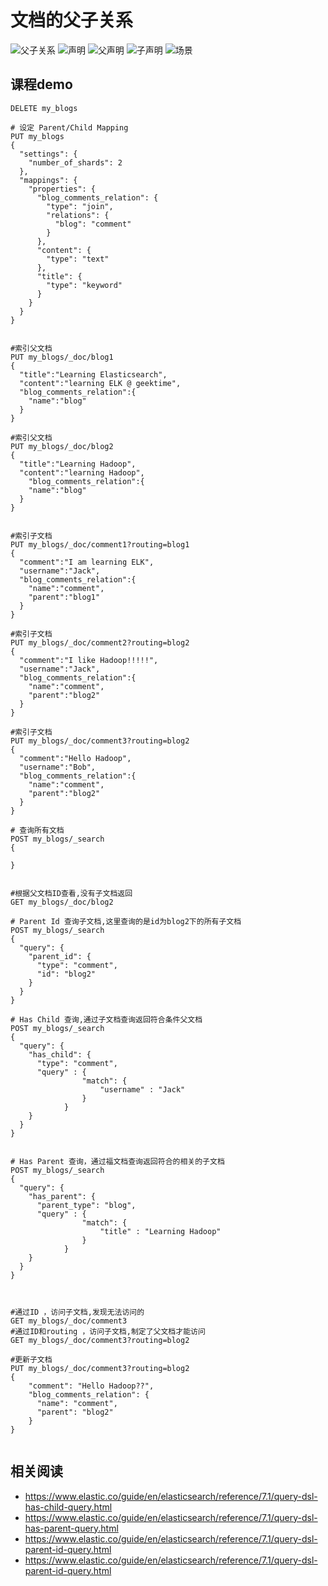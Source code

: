 # 文档的父子关系
![父子关系](0.png)
![声明](1.png)
![父声明](2.png)
![子声明](3.png)
![场景](4.png)
## 课程demo
```
DELETE my_blogs

# 设定 Parent/Child Mapping
PUT my_blogs
{
  "settings": {
    "number_of_shards": 2
  },
  "mappings": {
    "properties": {
      "blog_comments_relation": {
        "type": "join",
        "relations": {
          "blog": "comment"
        }
      },
      "content": {
        "type": "text"
      },
      "title": {
        "type": "keyword"
      }
    }
  }
}


#索引父文档
PUT my_blogs/_doc/blog1
{
  "title":"Learning Elasticsearch",
  "content":"learning ELK @ geektime",
  "blog_comments_relation":{
    "name":"blog"
  }
}

#索引父文档
PUT my_blogs/_doc/blog2
{
  "title":"Learning Hadoop",
  "content":"learning Hadoop",
    "blog_comments_relation":{
    "name":"blog"
  }
}


#索引子文档
PUT my_blogs/_doc/comment1?routing=blog1
{
  "comment":"I am learning ELK",
  "username":"Jack",
  "blog_comments_relation":{
    "name":"comment",
    "parent":"blog1"
  }
}

#索引子文档
PUT my_blogs/_doc/comment2?routing=blog2
{
  "comment":"I like Hadoop!!!!!",
  "username":"Jack",
  "blog_comments_relation":{
    "name":"comment",
    "parent":"blog2"
  }
}

#索引子文档
PUT my_blogs/_doc/comment3?routing=blog2
{
  "comment":"Hello Hadoop",
  "username":"Bob",
  "blog_comments_relation":{
    "name":"comment",
    "parent":"blog2"
  }
}

# 查询所有文档
POST my_blogs/_search
{

}


#根据父文档ID查看,没有子文档返回
GET my_blogs/_doc/blog2

# Parent Id 查询子文档,这里查询的是id为blog2下的所有子文档
POST my_blogs/_search
{
  "query": {
    "parent_id": {
      "type": "comment",
      "id": "blog2"
    }
  }
}

# Has Child 查询,通过子文档查询返回符合条件父文档
POST my_blogs/_search
{
  "query": {
    "has_child": {
      "type": "comment",
      "query" : {
                "match": {
                    "username" : "Jack"
                }
            }
    }
  }
}


# Has Parent 查询，通过福文档查询返回符合的相关的子文档
POST my_blogs/_search
{
  "query": {
    "has_parent": {
      "parent_type": "blog",
      "query" : {
                "match": {
                    "title" : "Learning Hadoop"
                }
            }
    }
  }
}



#通过ID ，访问子文档,发现无法访问的
GET my_blogs/_doc/comment3
#通过ID和routing ，访问子文档,制定了父文档才能访问
GET my_blogs/_doc/comment3?routing=blog2

#更新子文档
PUT my_blogs/_doc/comment3?routing=blog2
{
    "comment": "Hello Hadoop??",
    "blog_comments_relation": {
      "name": "comment",
      "parent": "blog2"
    }
}


```
## 相关阅读
- https://www.elastic.co/guide/en/elasticsearch/reference/7.1/query-dsl-has-child-query.html
- https://www.elastic.co/guide/en/elasticsearch/reference/7.1/query-dsl-has-parent-query.html
- https://www.elastic.co/guide/en/elasticsearch/reference/7.1/query-dsl-parent-id-query.html
- https://www.elastic.co/guide/en/elasticsearch/reference/7.1/query-dsl-parent-id-query.html
